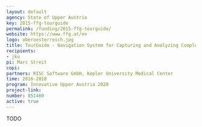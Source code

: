 ```yaml
---
layout: default
agency: State of Upper Austria
key: 2015-ffg-tourguide
permalink: /funding/2015-ffg-tourguide/
website: https://www.ffg.at/en
logo: oberoesterreich.jpg
title: TourGuide - Navigation System for Capturing and Analyzing Complex Clinical Data
recipients: 
- jku
pi: Marc Streit
copi: 
partners: RISC Software GmbH, Kepler University Medical Center
time: 2016-2018
program: Innovative Upper Austria 2020
project-link: 
number: 851460
active: true
---
```

TODO